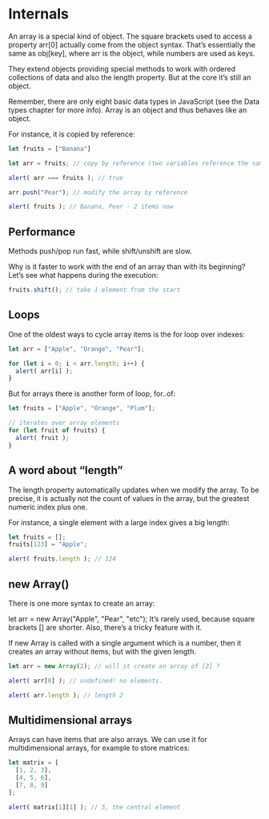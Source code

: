 # Internals

<p>
An array is a special kind of object. The square brackets used to access a property arr[0] actually come from the object syntax. That’s essentially the same as obj[key], where arr is the object, while numbers are used as keys.

They extend objects providing special methods to work with ordered collections of data and also the length property. But at the core it’s still an object.

Remember, there are only eight basic data types in JavaScript (see the Data types chapter for more info). Array is an object and thus behaves like an object.

For instance, it is copied by reference:
</p>

```js 
let fruits = ["Banana"]

let arr = fruits; // copy by reference (two variables reference the same array)

alert( arr === fruits ); // true

arr.push("Pear"); // modify the array by reference

alert( fruits ); // Banana, Pear - 2 items now
```


## Performance

<p>
Methods push/pop run fast, while shift/unshift are slow.
</p>

<p>Why is it faster to work with the end of an array than with its beginning? Let’s see what happens during the execution:

</p>

```js
fruits.shift(); // take 1 element from the start
```

## Loops
<p>
One of the oldest ways to cycle array items is the for loop over indexes:
</p>

```js
let arr = ["Apple", "Orange", "Pear"];

for (let i = 0; i < arr.length; i++) {
  alert( arr[i] );
}
```
<p>But for arrays there is another form of loop, for..of:</p>

```js
let fruits = ["Apple", "Orange", "Plum"];

// iterates over array elements
for (let fruit of fruits) {
  alert( fruit );
}
```

## A word about “length”
<p>
 The length property automatically updates when we modify the array. To be precise, it is actually not the count of values in the array, but the greatest numeric index plus one.

For instance, a single element with a large index gives a big length:
</p>

```js
let fruits = [];
fruits[123] = "Apple";

alert( fruits.length ); // 124
```

## new Array()
<p>
There is one more syntax to create an array:

let arr = new Array("Apple", "Pear", "etc");
It’s rarely used, because square brackets [] are shorter. Also, there’s a tricky feature with it.

If new Array is called with a single argument which is a number, then it creates an array without items, but with the given length.
</p>

```js
let arr = new Array(2); // will it create an array of [2] ?

alert( arr[0] ); // undefined! no elements.

alert( arr.length ); // length 2
```

## Multidimensional arrays
<p>
Arrays can have items that are also arrays. We can use it for multidimensional arrays, for example to store matrices:
</p>


```js
let matrix = [
  [1, 2, 3],
  [4, 5, 6],
  [7, 8, 9]
];

alert( matrix[1][1] ); // 5, the central element
```